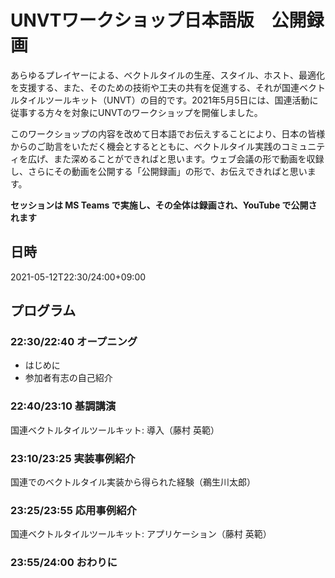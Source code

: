 # UNVTワークショップ日本語版　公開録画

あらゆるプレイヤーによる、ベクトルタイルの生産、スタイル、ホスト、最適化を支援する、また、そのための技術や工夫の共有を促進する、それが国連ベクトルタイルツールキット（UNVT）の目的です。2021年5月5日には、国連活動に従事する方々を対象にUNVTのワークショップを開催しました。  

このワークショップの内容を改めて日本語でお伝えすることにより、日本の皆様からのご助言をいただく機会とするとともに、ベクトルタイル実践のコミュニティを広げ、また深めることができればと思います。ウェブ会議の形で動画を収録し、さらにその動画を公開する「公開録画」の形で、お伝えできればと思います。

**セッションは MS Teams で実施し、その全体は録画され、YouTube で公開されます**

## 日時
2021-05-12T22:30/24:00+09:00

## プログラム

### 22:30/22:40 オープニング
- はじめに
- 参加者有志の自己紹介

### 22:40/23:10 基調講演
国連ベクトルタイルツールキット: 導入（藤村 英範）

### 23:10/23:25 実装事例紹介
国連でのベクトルタイル実装から得られた経験（鵜生川太郎）

### 23:25/23:55 応用事例紹介
国連ベクトルタイルツールキット: アプリケーション（藤村 英範）

### 23:55/24:00 おわりに
